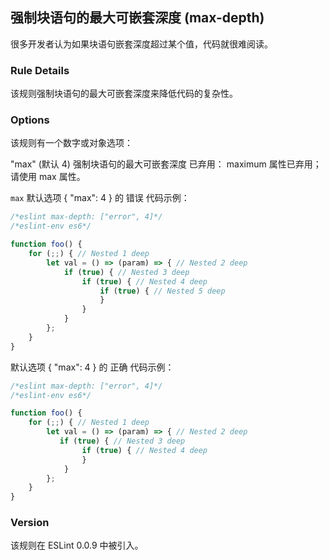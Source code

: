 ## 强制块语句的最大可嵌套深度 (max-depth)
很多开发者认为如果块语句嵌套深度超过某个值，代码就很难阅读。

### Rule Details
该规则强制块语句的最大可嵌套深度来降低代码的复杂性。

### Options
该规则有一个数字或对象选项：

"max" (默认 4) 强制块语句的最大可嵌套深度
已弃用： maximum 属性已弃用；请使用 max 属性。

```max```
默认选项 { "max": 4 } 的 错误 代码示例：
```js
/*eslint max-depth: ["error", 4]*/
/*eslint-env es6*/

function foo() {
    for (;;) { // Nested 1 deep
        let val = () => (param) => { // Nested 2 deep
            if (true) { // Nested 3 deep
                if (true) { // Nested 4 deep
                    if (true) { // Nested 5 deep
                    }
                }
            }
        };
    }
}
```

默认选项 { "max": 4 } 的 正确 代码示例：
```js
/*eslint max-depth: ["error", 4]*/
/*eslint-env es6*/

function foo() {
    for (;;) { // Nested 1 deep
        let val = () => (param) => { // Nested 2 deep
           if (true) { // Nested 3 deep
                if (true) { // Nested 4 deep
                }
            }
        };
    }
}
```

### Version
该规则在 ESLint 0.0.9 中被引入。
